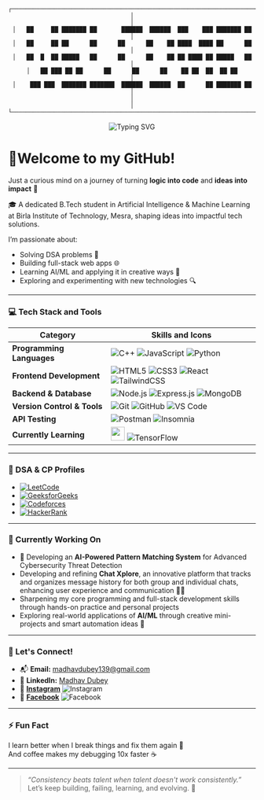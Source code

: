 <div align="center">

```
┌───────────────────────────────────────────────────────────────────────────────┐
│                                                                               │
│   ██     ██ ███████ ██       ██████  ██████  ███    ███ ███████ ██          │
│   ██     ██ ██      ██      ██      ██    ██ ████  ████ ██      ██          │
│   ██  █  ██ █████   ██      ██      ██    ██ ██ ████ ██ █████   ██          │
│   ██ ███ ██ ██      ██      ██      ██    ██ ██  ██  ██ ██                  │
│    ███ ███  ███████ ███████  ██████  ██████  ██      ██ ███████ ██          │
│                                                                               │
└───────────────────────────────────────────────────────────────────────────────┘
```


</div>

<div align="center">
  <img src="https://readme-typing-svg.herokuapp.com?font=Sedan+SC&size=40&weight=600&duration=5000&pause=700&color=F5F5F5&background=15151500&center=true&vCenter=true&random=false&width=800&lines=Hi+there%2C+I'm+Madhav+Dubey;Technology+and+Coding+Enthusiast" alt="Typing SVG"/>
</div>






# 👋Welcome to my GitHub!  

Just a curious mind on a journey of turning **logic into code** and **ideas into impact** 🚀

🎓 A dedicated B.Tech student in Artificial Intelligence & Machine Learning at Birla Institute of Technology, Mesra, shaping ideas into impactful tech solutions.

I’m passionate about:
- Solving DSA problems 🧠
- Building full-stack web apps 🌐
- Learning AI/ML and applying it in creative ways 🤖
- Exploring and experimenting with new technologies 🔍

---

### 💻 Tech Stack and Tools

| Category | Skills and Icons |
|----------|------------------|
| **Programming Languages** | ![C++](https://img.shields.io/badge/C++-%2300599C.svg?style=for-the-badge&logo=c%2B%2B&logoColor=white) ![JavaScript](https://img.shields.io/badge/JavaScript-F7DF1E?style=for-the-badge&logo=javascript&logoColor=black) ![Python](https://img.shields.io/badge/Python-3776AB?style=for-the-badge&logo=python&logoColor=white) |
| **Frontend Development** | ![HTML5](https://img.shields.io/badge/HTML5-E34F26?style=for-the-badge&logo=html5&logoColor=white) ![CSS3](https://img.shields.io/badge/CSS3-1572B6?style=for-the-badge&logo=css3&logoColor=white) ![React](https://img.shields.io/badge/React-20232A?style=for-the-badge&logo=react&logoColor=61DAFB) ![TailwindCSS](https://img.shields.io/badge/TailwindCSS-38B2AC?style=for-the-badge&logo=tailwind-css&logoColor=white) |
| **Backend & Database** | ![Node.js](https://img.shields.io/badge/Node.js-339933?style=for-the-badge&logo=nodedotjs&logoColor=white) ![Express.js](https://img.shields.io/badge/Express.js-000000?style=for-the-badge&logo=express&logoColor=white) ![MongoDB](https://img.shields.io/badge/MongoDB-4EA94B?style=for-the-badge&logo=mongodb&logoColor=white) |
| **Version Control & Tools** | ![Git](https://img.shields.io/badge/Git-F05032?style=for-the-badge&logo=git&logoColor=white) ![GitHub](https://img.shields.io/badge/GitHub-181717?style=for-the-badge&logo=github&logoColor=white) ![VS Code](https://img.shields.io/badge/VS%20Code-007ACC?style=for-the-badge&logo=visualstudiocode&logoColor=white) |
| **API Testing** | ![Postman](https://img.shields.io/badge/Postman-FF6C37?style=for-the-badge&logo=postman&logoColor=white) ![Insomnia](https://img.shields.io/badge/Insomnia-4000BF?style=for-the-badge&logo=insomnia&logoColor=white) |
| **Currently Learning** | [<img src="https://upload.wikimedia.org/wikipedia/commons/0/05/Scikit_learn_logo_small.svg" height="28"/>](https://scikit-learn.org/stable/) ![TensorFlow](https://img.shields.io/badge/TensorFlow-FF6F00?style=for-the-badge&logo=tensorflow&logoColor=white) |


---


### 🧠 DSA & CP Profiles

- [![LeetCode](https://img.shields.io/badge/LeetCode-FFA116?style=for-the-badge&logo=leetcode&logoColor=black)](https://leetcode.com/u/Madhavdubey13/)
- [![GeeksforGeeks](https://img.shields.io/badge/GFG-14A800?style=for-the-badge&logo=geeksforgeeks&logoColor=white)](https://www.geeksforgeeks.org/user/madhavduqrag/)
- [![Codeforces](https://img.shields.io/badge/Codeforces-1F8ACB?style=for-the-badge&logo=codeforces&logoColor=white)](https://codeforces.com/profile/MadhavDubey)
- [![HackerRank](https://img.shields.io/badge/HackerRank-2EC866?style=for-the-badge&logo=hackerrank&logoColor=white)](https://www.hackerrank.com/profile/madhavdubey420)

---

### 🌱 Currently Working On

- 🔐 Developing an **AI-Powered Pattern Matching System** for Advanced Cybersecurity Threat Detection
- Developing and refining **Chat Xplore**, an innovative platform that tracks and organizes message history for both group and individual chats, enhancing user experience and communication 📲💬
- Sharpening my core programming and full-stack development skills through hands-on practice and personal projects  
- Exploring real-world applications of **AI/ML** through creative mini-projects and smart automation ideas 🤖


---

### 💌 Let's Connect!

- 📬 **Email:** [madhavdubey139@gmail.com](mailto:madhavdubey139@gmail.com)
- 💼 **LinkedIn:** [Madhav Dubey](https://www.linkedin.com/in/madhav-dubey-53b95631a/)
- 📸 [**Instagram**](https://www.instagram.com/madhavdubey139/) ![Instagram](https://img.shields.io/badge/Instagram-E4405F?style=flat&logo=instagram&logoColor=white)
- 🔗 [**Facebook**](https://www.facebook.com/madhav.dubey.587/) ![Facebook](https://img.shields.io/badge/Facebook-1877F2?style=flat&logo=facebook&logoColor=white)

---

### ⚡ Fun Fact

I learn better when I break things and fix them again 🔧  
And coffee makes my debugging 10x faster ☕

---

> _“Consistency beats talent when talent doesn't work consistently.”_  
> Let’s keep building, failing, learning, and evolving. 🚀
